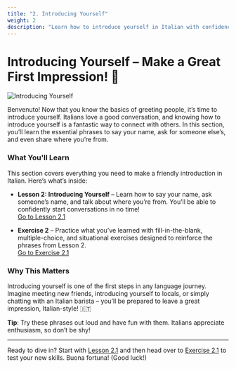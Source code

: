 ```yaml
---
title: "2. Introducing Yourself"
weight: 2
description: "Learn how to introduce yourself in Italian with confidence. From sharing your name to saying where you're from, make a great first impression!"
---
```


# Introducing Yourself – Make a Great First Impression! 👋

![Introducing Yourself](/images/beginner-level/introducing-yourself/introducing-yourself.webp/)

Benvenuto! Now that you know the basics of greeting people, it’s time to introduce yourself. Italians love a good conversation, and knowing how to introduce yourself is a fantastic way to connect with others. In this section, you’ll learn the essential phrases to say your name, ask for someone else’s, and even share where you’re from.

### What You'll Learn

This section covers everything you need to make a friendly introduction in Italian. Here’s what’s inside:

- **Lesson 2: Introducing Yourself** – Learn how to say your name, ask someone’s name, and talk about where you’re from. You’ll be able to confidently start conversations in no time!  
  [Go to Lesson 2.1](./lesson2.1/)

- **Exercise 2** – Practice what you’ve learned with fill-in-the-blank, multiple-choice, and situational exercises designed to reinforce the phrases from Lesson 2.  
  [Go to Exercise 2.1](./exercise2.1/)

### Why This Matters

Introducing yourself is one of the first steps in any language journey. Imagine meeting new friends, introducing yourself to locals, or simply chatting with an Italian barista – you’ll be prepared to leave a great impression, Italian-style! 🇮🇹

**Tip**: Try these phrases out loud and have fun with them. Italians appreciate enthusiasm, so don’t be shy!

---

Ready to dive in? Start with [Lesson 2.1](./lesson2.1/) and then head over to [Exercise 2.1](./exercise2.1/) to test your new skills. Buona fortuna! (Good luck!)
